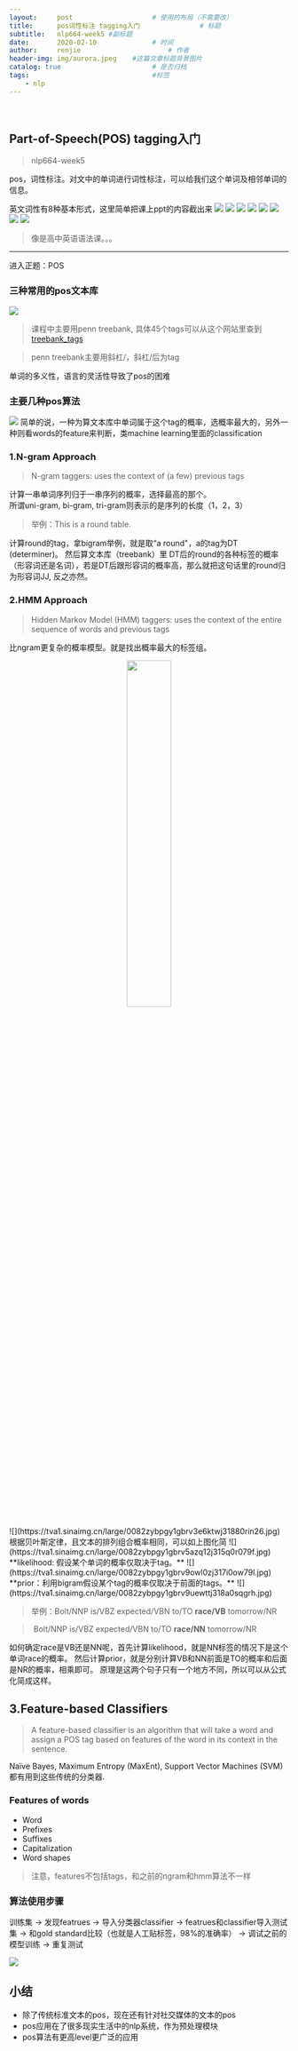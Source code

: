 ```yaml
---
layout:     post                    # 使用的布局（不需要改）
title:      pos词性标注 tagging入门               # 标题 
subtitle:   nlp664-week5 #副标题
date:       2020-02-10              # 时间
author:     renjie                      # 作者
header-img: img/aurora.jpeg    #这篇文章标题背景图片
catalog: true                       # 是否归档
tags:                               #标签
    - nlp
---
```

<font size="4"></font><br />

## Part-of-Speech(POS) tagging入门
> nlp664-week5

pos，词性标注。对文中的单词进行词性标注，可以给我们这个单词及相邻单词的信息。

英文词性有8种基本形式，这里简单把课上ppt的内容截出来
![](https://tva1.sinaimg.cn/large/0082zybpgy1gbrubtiyjjj31c40pegrc.jpg)
![](https://tva1.sinaimg.cn/large/0082zybpgy1gbruc9gidfj314n0u07b9.jpg)
![](https://tva1.sinaimg.cn/large/0082zybpgy1gbrucnv4ibj315a0u0n2v.jpg)
![](https://tva1.sinaimg.cn/large/0082zybpgy1gbrucysthbj315d0u00xq.jpg)
![](https://tva1.sinaimg.cn/large/0082zybpgy1gbrudxqp8hj31640u079m.jpg)
![](https://tva1.sinaimg.cn/large/0082zybpgy1gbruenn6l2j319a0tiaf0.jpg)
![](https://tva1.sinaimg.cn/large/0082zybpgy1gbruetoiv4j311d0u0gq2.jpg)
![](https://tva1.sinaimg.cn/large/0082zybpgy1gbruf31v9rj313v0u0jwf.jpg)
> 像是高中英语语法课。。。

***

进入正题：POS
### 三种常用的pos文本库
![](https://tva1.sinaimg.cn/large/0082zybpgy1gbrui0et05j31840pigpz.jpg)
> 课程中主要用penn treebank, 具体45个tags可以从这个网站里查到[treebank_tags](https://www.ling.upenn.edu/courses/Fall_2003/ling001/penn_treebank_pos.html)

> penn treebank主要用斜杠/，斜杠/后为tag

单词的多义性，语言的灵活性导致了pos的困难
### 主要几种pos算法
![](https://tva1.sinaimg.cn/large/0082zybpgy1gbrumxwxgaj317n0u0jyq.jpg)
简单的说，一种为算文本库中单词属于这个tag的概率，选概率最大的，另外一种则看words的feature来判断，类machine learning里面的classification

### 1.N-gram Approach
>N-gram taggers: uses the context of (a few) previous tags

计算一串单词序列归于一串序列的概率，选择最高的那个。  
所谓uni-gram, bi-gram, tri-gram则表示的是序列的长度（1，2，3）
> 举例：This is a round table.   

计算round的tag，拿bigram举例，就是取“a round"，a的tag为DT (determiner)。 然后算文本库（treebank）里 DT后的round的各种标签的概率（形容词还是名词），若是DT后跟形容词的概率高，那么就把这句话里的round归为形容词JJ, 反之亦然。

### 2.HMM Approach
>Hidden Markov Model (HMM) taggers: uses the context of the entire
sequence of words and previous tags

比ngram更复杂的概率模型。就是找出概率最大的标签组。

<center><img src="https://tva1.sinaimg.cn/large/0082zybpgy1gbrv0zdp90j30pk06g0vb.jpg" width="40%"/></center>
![](https://tva1.sinaimg.cn/large/0082zybpgy1gbrv3e6ktwj31880rin26.jpg)
根据贝叶斯定律，且文本的排列组合概率相同，可以如上图化简
![](https://tva1.sinaimg.cn/large/0082zybpgy1gbrv5azq12j315q0r079f.jpg)
**likelihood: 假设某个单词的概率仅取决于tag。**
![](https://tva1.sinaimg.cn/large/0082zybpgy1gbrv9owl0zj317i0ow79l.jpg)
**prior：利用bigram假设某个tag的概率仅取决于前面的tags。**
![](https://tva1.sinaimg.cn/large/0082zybpgy1gbrv9uewttj318a0sqgrh.jpg)

>举例：Bolt/NNP is/VBZ expected/VBN to/TO **race/VB** tomorrow/NR  

>&#160;Bolt/NNP is/VBZ expected/VBN to/TO **race/NN** tomorrow/NR

如何确定race是VB还是NN呢，首先计算likelihood，就是NN标签的情况下是这个单词race的概率。 然后计算prior，就是分别计算VB和NN前面是TO的概率和后面是NR的概率，相乘即可。 原理是这两个句子只有一个地方不同，所以可以从公式化简成这样。

## 3.Feature-based Classifiers
>A feature-based classifier is an algorithm that will take a word and
assign a POS tag based on features of the word in its context in the
sentence.

Naïve Bayes, Maximum Entropy (MaxEnt), Support Vector Machines (SVM)都有用到这些传统的分类器.

### Features of words
- Word
- Prefixes
- ­Suffixes
- Capitalization 
- Word shapes
> 注意，features不包括tags，和之前的ngram和hmm算法不一样

### 算法使用步骤
训练集 -> 发现featrues -> 导入分类器classifier -> featrues和classifier导入测试集 -> 和gold standard比较（也就是人工贴标签，98%的准确率） -> 调试之前的模型训练 -> 重复测试

![](https://tva1.sinaimg.cn/large/0082zybpgy1gbrvsf4mf5j31bx0u07ao.jpg)

## 小结

- 除了传统标准文本的pos，现在还有针对社交媒体的文本的pos
- pos应用在了很多现实生活中的nlp系统，作为预处理模块
- pos算法有更高level更广泛的应用